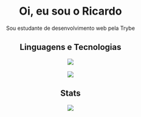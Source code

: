 <h1 align="center">Oi, eu sou o Ricardo</h1>
<p align="center">Sou estudante de desenvolvimento web pela Trybe</p>

<h2 align="center">Linguagens e Tecnologias</h2>
<p align="center">
  <div align="center">
    <img src="https://skillicons.dev/icons?i=typescript,html,react,tailwind,nodejs"/>
    <br></br>
    <img src="https://skillicons.dev/icons?i=css,vim,linux,bash,vscode"/>
  </div>
</p>

<h2 align="center">Stats</h2>
<p align="center"><a href="#">
    <img src="https://github-readme-stats.vercel.app/api/top-langs/?username=ricardoraposo&layout=compact&theme=aura_dark&count_private=true&hide_border=true&bg_color=0d1117">
</a></p>

